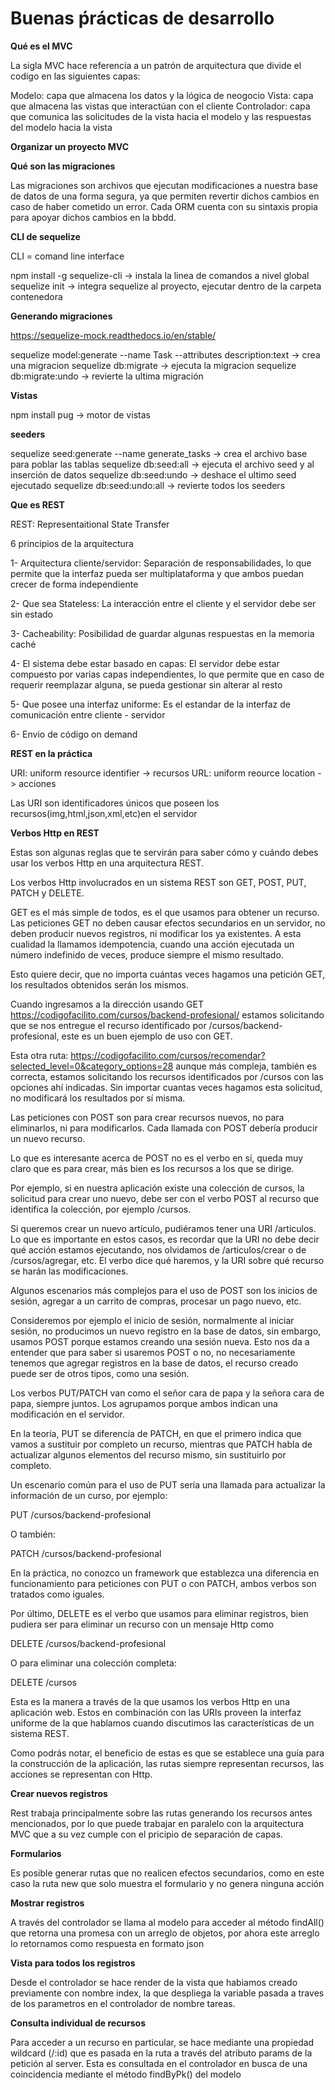 # Buenas ṕrácticas de desarrollo

**Qué es el MVC**

La sigla MVC hace referencia a un patrón de arquitectura que divide el codigo en las siguientes capas: 

Modelo: capa que almacena los datos y la lógica de neogocio
Vista: capa que almacena las vistas que interactúan con el cliente
Controlador: capa que comunica las solicitudes de la vista hacia el modelo y las respuestas del modelo hacia la vista 

**Organizar un proyecto MVC**

**Qué son las migraciones**

Las migraciones son archivos que ejecutan modificaciones a nuestra base de datos de una forma segura, ya que permiten revertir dichos cambios en caso de haber cometido un error. Cada ORM cuenta con su sintaxis propia para apoyar dichos cambios en la bbdd.

**CLI de sequelize**

CLI = comand line interface

npm install -g sequelize-cli -> instala la linea de comandos a nivel global
sequelize init -> integra sequelize al proyecto, ejecutar dentro de la carpeta contenedora 

**Generando migraciones**

https://sequelize-mock.readthedocs.io/en/stable/

sequelize model:generate --name Task --attributes description:text -> crea una migracion
sequelize db:migrate -> ejecuta la migracion
sequelize db:migrate:undo -> revierte la ultima migración

**Vistas**

npm install pug -> motor de vistas

**seeders**

sequelize seed:generate --name generate_tasks -> crea el archivo base para poblar las tablas
sequelize db:seed:all -> ejecuta el archivo seed y al inserción de datos
sequelize db:seed:undo -> deshace el ultimo seed ejecutado
sequelize db:seed:undo:all -> revierte todos los seeders

**Que es REST**

REST: Representaitional State Transfer

6 principios de la arquitectura

1- Arquitectura cliente/servidor: Separación de responsabilidades, lo que permite que la interfaz pueda ser multiplataforma y que ambos puedan crecer de forma independiente

2- Que sea Stateless: La interacción entre el cliente y el servidor debe ser sin estado

3- Cacheability: Posibilidad de guardar algunas respuestas en la memoria caché

4- El sistema debe estar basado en capas: El servidor debe estar compuesto por varias capas independientes, lo que permite que en caso de requerir reemplazar alguna, se pueda gestionar sin alterar al resto

5- Que posee una interfaz uniforme: Es el estandar de la interfaz de comunicación entre cliente - servidor

6- Envio de código on demand

**REST en la práctica**

URI: uniform resource identifier -> recursos
URL: uniform reource location -> acciones

Las URI son identificadores únicos que poseen los recursos(img,html,json,xml,etc)en el servidor

**Verbos Http en REST**

Estas son algunas reglas que te servirán para saber cómo y cuándo debes usar los verbos Http en una arquitectura REST.

Los verbos Http involucrados en un sistema REST son GET, POST, PUT, PATCH y DELETE.

GET es el más simple de todos, es el que usamos para obtener un recurso. Las peticiones GET no deben causar efectos secundarios en un servidor, no deben producir nuevos registros, ni modificar los ya existentes. A esta cualidad la llamamos idempotencia, cuando una acción ejecutada un número indefinido de veces, produce siempre el mismo resultado.

Esto quiere decir, que no importa cuántas veces hagamos una petición GET, los resultados obtenidos serán los mismos.

Cuando ingresamos a la dirección usando GET https://codigofacilito.com/cursos/backend-profesional/ estamos solicitando que se nos entregue el recurso identificado por /cursos/backend-profesional, este es un buen ejemplo de uso con GET.

Esta otra ruta: https://codigofacilito.com/cursos/recomendar?selected_level=0&category_options=28 aunque más compleja, también es correcta, estamos solicitando los recursos identificados por /cursos con las opciones ahí indicadas. Sin importar cuantas veces hagamos esta solicitud, no modificará los resultados por sí misma.

Las peticiones con POST son para crear recursos nuevos, no para eliminarlos, ni para modificarlos. Cada llamada con POST debería producir un nuevo recurso.

Lo que es interesante acerca de POST no es el verbo en sí, queda muy claro que es para crear, más bien es los recursos a los que se dirige.

Por ejemplo, si en nuestra aplicación existe una colección de cursos, la solicitud para crear uno nuevo, debe ser con el verbo POST al recurso que identifica la colección, por ejemplo /cursos.

Si queremos crear un nuevo artículo, pudiéramos tener una URI /articulos. Lo que es importante en estos casos, es recordar que la URI no debe decir qué acción estamos ejecutando, nos olvidamos de /articulos/crear o de /cursos/agregar, etc. El verbo dice qué haremos, y la URI sobre qué recurso se harán las modificaciones.

Algunos escenarios más complejos para el uso de POST son los inicios de sesión, agregar a un carrito de compras, procesar un pago nuevo, etc.

Consideremos por ejemplo el inicio de sesión, normalmente al iniciar sesión, no producimos un nuevo registro en la base de datos, sin embargo, usamos POST porque estamos creando una sesión nueva. Esto nos da a entender que para saber si usaremos POST o no, no necesariamente tenemos que agregar registros en la base de datos, el recurso creado puede ser de otros tipos, como una sesión.

Los verbos PUT/PATCH van como el señor cara de papa y la señora cara de papa, siempre juntos. Los agrupamos porque ambos indican una modificación en el servidor.

En la teoría, PUT se diferencía de PATCH, en que el primero indica que vamos a sustituir por completo un recurso, mientras que PATCH habla de actualizar algunos elementos del recurso mismo, sin sustituirlo por completo.

Un escenario común para el uso de PUT sería una llamada para actualizar la información de un curso, por ejemplo:

PUT /cursos/backend-profesional

O también:

PATCH /cursos/backend-profesional

En la práctica, no conozco un framework que establezca una diferencia en funcionamiento para peticiones con PUT o con PATCH, ambos verbos son tratados como iguales.

Por último, DELETE es el verbo que usamos para eliminar registros, bien pudiera ser para eliminar un recurso con un mensaje Http como

DELETE /cursos/backend-profesional

O para eliminar una colección completa:

DELETE /cursos

Esta es la manera a través de la que usamos los verbos Http en una aplicación web. Estos en combinación con las URIs proveen la interfaz uniforme de la que hablamos cuando discutimos las características de un sistema REST.

Como podrás notar, el beneficio de estas es que se establece una guía para la construcción de la aplicación, las rutas siempre representan recursos, las acciones se representan con Http.

**Crear nuevos registros**

Rest trabaja principalmente sobre las rutas generando los recursos antes mencionados, por lo que puede trabajar en paralelo con la arquitectura MVC que a su vez cumple con el pricipio de separación de capas. 

**Formularios**

Es posible generar rutas que no realicen efectos secundarios, como en este caso la ruta new que solo muestra el formulario y no genera ninguna acción

**Mostrar registros**

A través del controlador se llama al modelo para acceder al método findAll() que retorna una promesa con un arreglo de objetos, por ahora este arreglo lo retornamos como respuesta en formato json

**Vista para todos los registros**

Desde el controlador se hace render de la vista que habiamos creado previamente con nombre index, la que despliega la variable pasada a traves de los parametros en el controlador de nombre tareas.

**Consulta individual de recursos**

Para acceder a un recurso en particular, se hace mediante una propiedad wildcard (/:id) que es pasada en la ruta a través del atributo params de la petición al server. Esta es consultada en el controlador en busca de una coincidencia mediante el método findByPk() del modelo




